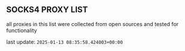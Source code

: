 ## SOCKS4 PROXY LIST

all proxies in this list were collected from open sources and tested for functionality

last update: `2025-01-13 08:35:58.424003+00:00`